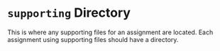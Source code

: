 # `supporting` Directory

This is where any supporting files for an assignment are located.
Each assignment using supporting files should have a directory.
